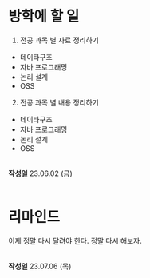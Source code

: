 # 방학에 할 일

1. 전공 과목 별 자료 정리하기

- 데이타구조
- 자바 프로그래밍
- 논리 설계
- OSS

2. 전공 과목 별 내용 정리하기

- 데이타구조
- 자바 프로그래밍
- 논리 설계
- OSS

<br>
<b>작성일</b> 23.06.02 (금)
<br>
<br>

# 리마인드

이제 정말 다시 달려야 한다. 정말 다시 해보자.

<br>
<b>작성일</b> 23.07.06 (목)
<br>
<br>
